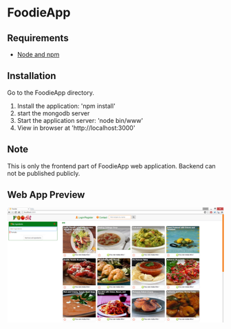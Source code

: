 # FoodieApp
## Requirements

- [Node and npm](http://nodejs.org)

## Installation
Go to the FoodieApp directory.

1. Install the application: 'npm install'
2. start the mongodb server
2. Start the application server: 'node bin/www'
3. View in browser at 'http://localhost:3000'

## Note
This is only the frontend part of FoodieApp web application.
Backend can not be published publicly.

## Web App Preview
![result](public/images/foo1.png)
